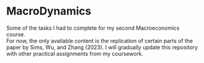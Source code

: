 # MacroDynamics
Some of the tasks I had to complete for my second Macroeconomics course. \
For now, the only available content is the replication of certain parts of the paper by Sims, Wu, and Zhang (2023). I will gradually update this repository with other practical assignments from my coursework.
